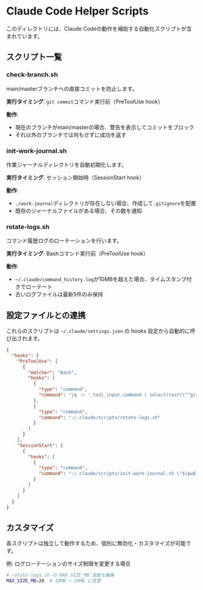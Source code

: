 # Claude Code Helper Scripts

このディレクトリには、Claude Codeの動作を補助する自動化スクリプトが含まれています。

## スクリプト一覧

### check-branch.sh

main/masterブランチへの直接コミットを防止します。

**実行タイミング**: `git commit`コマンド実行前（PreToolUse hook）

**動作**:

- 現在のブランチがmain/masterの場合、警告を表示してコミットをブロック
- それ以外のブランチでは何もせずに成功を返す

### init-work-journal.sh

作業ジャーナルディレクトリを自動初期化します。

**実行タイミング**: セッション開始時（SessionStart hook）

**動作**:

- `./work-journal`ディレクトリが存在しない場合、作成して`.gitignore`を配置
- 既存のジャーナルファイルがある場合、その数を通知

### rotate-logs.sh

コマンド履歴ログのローテーションを行います。

**実行タイミング**: Bashコマンド実行前（PreToolUse hook）

**動作**:

- `~/.claude/command_history.log`が10MBを超えた場合、タイムスタンプ付きでローテート
- 古いログファイルは最新5件のみ保持

## 設定ファイルとの連携

これらのスクリプトは `~/.claude/settings.json` の hooks 設定から自動的に呼び出されます。

```json
{
  "hooks": {
    "PreToolUse": [
      {
        "matcher": "Bash",
        "hooks": [
          {
            "type": "command",
            "command": "jq -r '.tool_input.command | select(test(\"^git commit\"))' | grep -q . && ~/.claude/scripts/check-branch.sh || true"
          },
          {
            "type": "command",
            "command": "~/.claude/scripts/rotate-logs.sh"
          }
        ]
      }
    ],
    "SessionStart": [
      {
        "hooks": [
          {
            "type": "command",
            "command": "~/.claude/scripts/init-work-journal.sh \"$(pwd)\""
          }
        ]
      }
    ]
  }
}
```

## カスタマイズ

各スクリプトは独立して動作するため、個別に無効化・カスタマイズが可能です。

例: ログローテーションのサイズ制限を変更する場合

```bash
# rotate-logs.sh の MAX_SIZE_MB 変数を編集
MAX_SIZE_MB=20  # 10MB → 20MB に変更
```
